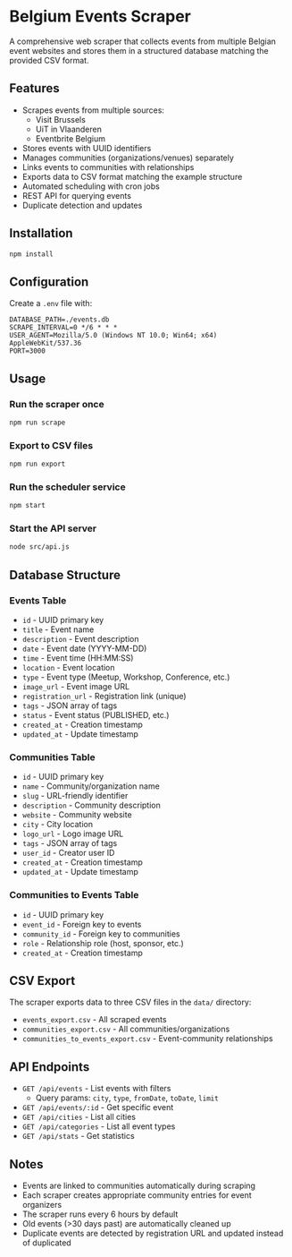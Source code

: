 # Belgium Events Scraper

A comprehensive web scraper that collects events from multiple Belgian event websites and stores them in a structured database matching the provided CSV format.

## Features

- Scrapes events from multiple sources:
  - Visit Brussels
  - UiT in Vlaanderen
  - Eventbrite Belgium
- Stores events with UUID identifiers
- Manages communities (organizations/venues) separately
- Links events to communities with relationships
- Exports data to CSV format matching the example structure
- Automated scheduling with cron jobs
- REST API for querying events
- Duplicate detection and updates

## Installation

```bash
npm install
```

## Configuration

Create a `.env` file with:

```
DATABASE_PATH=./events.db
SCRAPE_INTERVAL=0 */6 * * *
USER_AGENT=Mozilla/5.0 (Windows NT 10.0; Win64; x64) AppleWebKit/537.36
PORT=3000
```

## Usage

### Run the scraper once
```bash
npm run scrape
```

### Export to CSV files
```bash
npm run export
```

### Run the scheduler service
```bash
npm start
```

### Start the API server
```bash
node src/api.js
```

## Database Structure

### Events Table
- `id` - UUID primary key
- `title` - Event name
- `description` - Event description
- `date` - Event date (YYYY-MM-DD)
- `time` - Event time (HH:MM:SS)
- `location` - Event location
- `type` - Event type (Meetup, Workshop, Conference, etc.)
- `image_url` - Event image URL
- `registration_url` - Registration link (unique)
- `tags` - JSON array of tags
- `status` - Event status (PUBLISHED, etc.)
- `created_at` - Creation timestamp
- `updated_at` - Update timestamp

### Communities Table
- `id` - UUID primary key
- `name` - Community/organization name
- `slug` - URL-friendly identifier
- `description` - Community description
- `website` - Community website
- `city` - City location
- `logo_url` - Logo image URL
- `tags` - JSON array of tags
- `user_id` - Creator user ID
- `created_at` - Creation timestamp
- `updated_at` - Update timestamp

### Communities to Events Table
- `id` - UUID primary key
- `event_id` - Foreign key to events
- `community_id` - Foreign key to communities
- `role` - Relationship role (host, sponsor, etc.)
- `created_at` - Creation timestamp

## CSV Export

The scraper exports data to three CSV files in the `data/` directory:
- `events_export.csv` - All scraped events
- `communities_export.csv` - All communities/organizations
- `communities_to_events_export.csv` - Event-community relationships

## API Endpoints

- `GET /api/events` - List events with filters
  - Query params: `city`, `type`, `fromDate`, `toDate`, `limit`
- `GET /api/events/:id` - Get specific event
- `GET /api/cities` - List all cities
- `GET /api/categories` - List all event types
- `GET /api/stats` - Get statistics

## Notes

- Events are linked to communities automatically during scraping
- Each scraper creates appropriate community entries for event organizers
- The scraper runs every 6 hours by default
- Old events (>30 days past) are automatically cleaned up
- Duplicate events are detected by registration URL and updated instead of duplicated